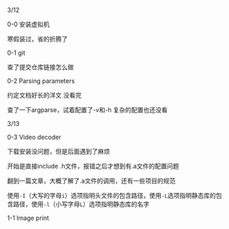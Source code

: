 3/12

0-0 安装虚拟机

寒假装过，省的折腾了

0-1 git

查了提交仓库链接怎么做

0-2 Parsing parameters 

约定文档好长的洋文 没看完

查了一下argparse，试着配置了-v和-h 复杂的配置也还没看

3/13

0-3  Video decoder

下载安装没问题，但是后面遇到了麻烦

开始是直接include .h文件，报错之后才想到有.a文件的配置问题

翻到一篇文章，大概了解了.a文件的调用，还有一些项目的规范

使用`-I`（大写的字母`i`）选项指明头文件的包含路径，使用`-L`选项指明静态库的包含路径，使用`-l`（小写字母`L`）选项指明静态库的名字

1-1 Image print

